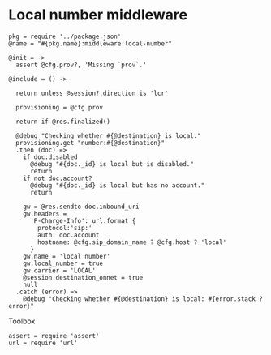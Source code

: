 Local number middleware
=======================

    pkg = require '../package.json'
    @name = "#{pkg.name}:middleware:local-number"

    @init = ->
      assert @cfg.prov?, 'Missing `prov`.'

    @include = () ->

      return unless @session?.direction is 'lcr'

      provisioning = @cfg.prov

      return if @res.finalized()

      @debug "Checking whether #{@destination} is local."
      provisioning.get "number:#{@destination}"
      .then (doc) =>
        if doc.disabled
          @debug "#{doc._id} is local but is disabled."
          return
        if not doc.account?
          @debug "#{doc._id} is local but has no account."
          return

        gw = @res.sendto doc.inbound_uri
        gw.headers =
          'P-Charge-Info': url.format {
            protocol:'sip:'
            auth: doc.account
            hostname: @cfg.sip_domain_name ? @cfg.host ? 'local'
          }
        gw.name = 'local number'
        gw.local_number = true
        gw.carrier = 'LOCAL'
        @session.destination_onnet = true
        null
      .catch (error) =>
        @debug "Checking whether #{@destination} is local: #{error.stack ? error}"

Toolbox

    assert = require 'assert'
    url = require 'url'
